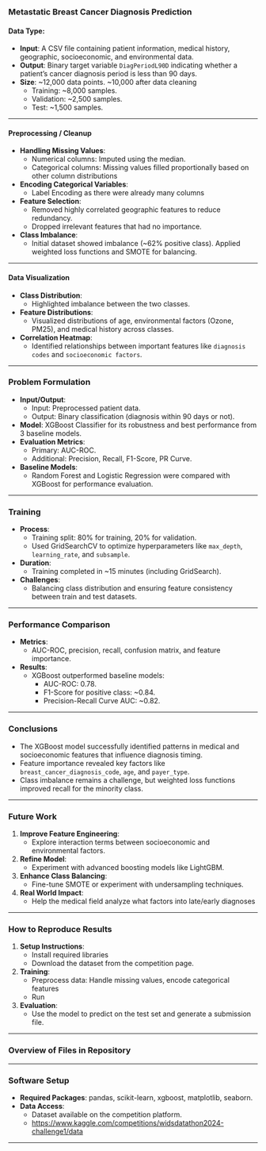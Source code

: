 ### Metastatic Breast Cancer Diagnosis Prediction


#### **Data Type:**
- **Input**: A CSV file containing patient information, medical history, geographic, socioeconomic, and environmental data. 
- **Output**: Binary target variable `DiagPeriodL90D` indicating whether a patient’s cancer diagnosis period is less than 90 days.
- **Size**: ~12,000 data points. ~10,000 after data cleaning
  - Training: ~8,000 samples.
  - Validation: ~2,500 samples.
  - Test: ~1,500 samples.

---

#### **Preprocessing / Cleanup**
- **Handling Missing Values**:
  - Numerical columns: Imputed using the median.
  - Categorical columns: Missing values filled proportionally based on other column distributions 
- **Encoding Categorical Variables**:
  - Label Encoding as there were already many columns
- **Feature Selection**:
  - Removed highly correlated geographic features to reduce redundancy.
  - Dropped irrelevant features that had no importance.
- **Class Imbalance**:
  - Initial dataset showed imbalance (~62% positive class). Applied weighted loss functions and SMOTE for balancing.

---

#### **Data Visualization**
- **Class Distribution**:
  - Highlighted imbalance between the two classes.
- **Feature Distributions**:
  - Visualized distributions of age, environmental factors (Ozone, PM25), and medical history across classes.
- **Correlation Heatmap**:
  - Identified relationships between important features like `diagnosis codes` and `socioeconomic factors`.

---

### **Problem Formulation**

- **Input/Output**:
  - Input: Preprocessed patient data.
  - Output: Binary classification (diagnosis within 90 days or not).
- **Model**: XGBoost Classifier for its robustness and best performance from 3 baseline models.
- **Evaluation Metrics**:
  - Primary: AUC-ROC.
  - Additional: Precision, Recall, F1-Score, PR Curve.
- **Baseline Models**:
  - Random Forest and Logistic Regression were compared with XGBoost for performance evaluation.

---

### **Training**

- **Process**:
  - Training split: 80% for training, 20% for validation.
  - Used GridSearchCV to optimize hyperparameters like `max_depth`, `learning_rate`, and `subsample`.
- **Duration**:
  - Training completed in ~15 minutes (including GridSearch).
- **Challenges**:
  - Balancing class distribution and ensuring feature consistency between train and test datasets.

---

### **Performance Comparison**

- **Metrics**:
  - AUC-ROC, precision, recall, confusion matrix, and feature importance.
- **Results**:
  - XGBoost outperformed baseline models:
    - AUC-ROC: 0.78.
    - F1-Score for positive class: ~0.84.
    - Precision-Recall Curve AUC: ~0.82.

---

### **Conclusions**

- The XGBoost model successfully identified patterns in medical and socioeconomic features that influence diagnosis timing.
- Feature importance revealed key factors like `breast_cancer_diagnosis_code`, `age`, and `payer_type`.
- Class imbalance remains a challenge, but weighted loss functions improved recall for the minority class.

---

### **Future Work**

1. **Improve Feature Engineering**:
   - Explore interaction terms between socioeconomic and environmental factors.
2. **Refine Model**:
   - Experiment with advanced boosting models like LightGBM.
3. **Enhance Class Balancing**:
   - Fine-tune SMOTE or experiment with undersampling techniques.
4. **Real World Impact**:
    - Help the medical field analyze what factors into late/early diagnoses

---

### **How to Reproduce Results**

1. **Setup Instructions**:
   - Install required libraries
   - Download the dataset from the competition page.
2. **Training**:
   - Preprocess data: Handle missing values, encode categorical features
   - Run 
3. **Evaluation**:
   - Use the model to predict on the test set and generate a submission file.

---

### **Overview of Files in Repository**



---

### **Software Setup**

- **Required Packages**: pandas, scikit-learn, xgboost, matplotlib, seaborn.
- **Data Access**:
  - Dataset available on the competition platform.
  - https://www.kaggle.com/competitions/widsdatathon2024-challenge1/data

---

